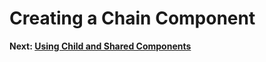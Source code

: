 # Creating a Chain Component


**Next: [Using Child and Shared Components](./using-child-shared-components.md)**
